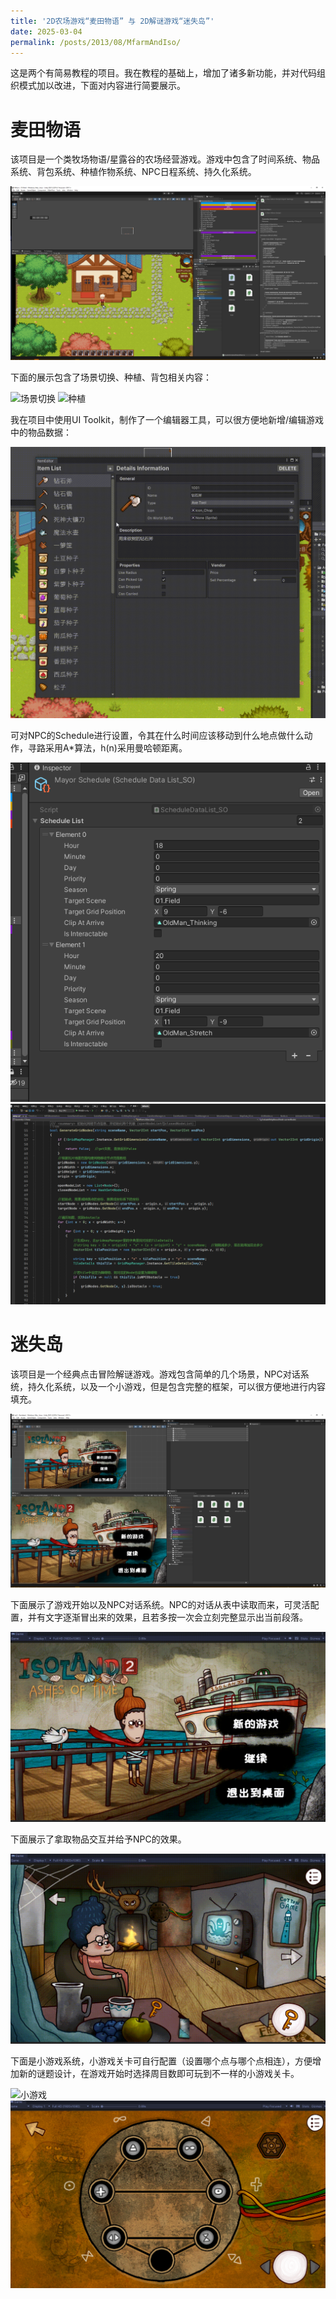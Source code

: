 ```yaml
---
title: '2D农场游戏“麦田物语” 与 2D解谜游戏“迷失岛”'
date: 2025-03-04
permalink: /posts/2013/08/MfarmAndIso/
---
```


这是两个有简易教程的项目。我在教程的基础上，增加了诸多新功能，并对代码组织模式加以改进，下面对内容进行简要展示。

麦田物语
======
该项目是一个类牧场物语/星露谷的农场经营游戏。游戏中包含了时间系统、物品系统、背包系统、种植作物系统、NPC日程系统、持久化系统。

![主页](/images/mfarm/主页.png "主页")

下面的展示包含了场景切换、种植、背包相关内容：

![场景切换](/images/mfarm/场景切换.gif "场景切换")
![种植](/images/mfarm/种植.gif "种植")

我在项目中使用UI Toolkit，制作了一个编辑器工具，可以很方便地新增/编辑游戏中的物品数据：

![物品编辑器](/images/mfarm/物品编辑器.gif "物品编辑器")

可对NPC的Schedule进行设置，令其在什么时间应该移动到什么地点做什么动作，寻路采用A*算法，h(n)采用曼哈顿距离。

![NPC日程](/images/mfarm/NPC日程.png "NPC日程")
![A星算法部分代码](/images/mfarm/A星算法部分代码.png "A星算法部分代码")

迷失岛
======
该项目是一个经典点击冒险解谜游戏。游戏包含简单的几个场景，NPC对话系统，持久化系统，以及一个小游戏，但是包含完整的框架，可以很方便地进行内容填充。

![主页](/images/iso2/主页.png "主页")

下面展示了游戏开始以及NPC对话系统。NPC的对话从表中读取而来，可灵活配置，并有文字逐渐冒出来的效果，且若多按一次会立刻完整显示出当前段落。

![进入游戏与对话](/images/iso2/进入游戏与对话.gif "进入游戏与对话")

下面展示了拿取物品交互并给予NPC的效果。

![互动](/images/iso2/互动.gif "互动")

下面是小游戏系统，小游戏关卡可自行配置（设置哪个点与哪个点相连），方便增加新的谜题设计，在游戏开始时选择周目数即可玩到不一样的小游戏关卡。

![小游戏](/images/iso2/小游戏.gif "小游戏")
![多周目小游戏](/images/iso2/多周目小游戏.png "多周目小游戏")
